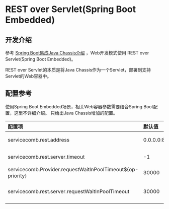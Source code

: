 # REST over Servlet(Spring Boot Embedded)

## 开发介绍

参考 [Spring Boot集成Java Chassis介绍](../spring-boot/introduction.md) ，Web开发模式使用 REST over Servlet(Spring Boot Embedded)。

REST over Servlet的本质是将Java Chassis作为一个Servlet，部署到支持Servlet的Web容器中。 

## 配置参考

使用Spring Boot Embedded场景，相关Web容器参数需要结合Spring Boot配置，这里不详细介绍。 只给出Java Chassis增加的配置。 


| 配置项                                                         | 默认值          | 含义                                                                                                                  |
|:------------------------------------------------------------|:-------------|:--------------------------------------------------------------------------------------------------------------------|
| servicecomb.rest.address                                    | 0.0.0.0:8080 | 服务监听地址<br>必须配置为与web容器监听地址相同的地址                                                                                      |
| servicecomb.rest.server.timeout                             | -1           | 异步servlet超时时间, 单位为毫秒<br>建议保持默认值                                                                                     |
| servicecomb.Provider.requestWaitInPoolTimeout${op-priority} | 30000        | 在同步线程中排队等待执行的超时时间，单位为毫秒                                                                                             |
| servicecomb.rest.server.requestWaitInPoolTimeout            | 30000        | 同servicecomb.Provider.requestWaitInPoolTimeout${op-priority}, 该配置项优先级更高。                                            |

